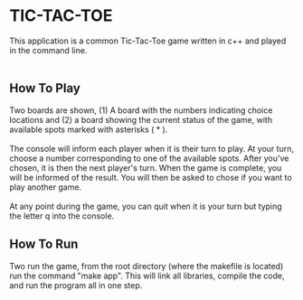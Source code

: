 # TIC-TAC-TOE

This application is a common Tic-Tac-Toe game written in c++ and played in the command line. 
<br><br>

## How To Play
Two boards are shown, (1) A board with the numbers indicating choice locations and (2) a board showing the current status of the game, with available spots marked with asterisks ( * ).
<br><br>
The console will inform each player when it is their turn to play. At your turn, choose a number corresponding to one of the available spots. After you've chosen, it is then the next player's turn. When the game is complete, you will be informed of the result. You will then be asked to chose if you want to play another game. 
<br><br>
At any point during the game, you can quit when it is your turn but typing the letter q into the console. 

## How To Run
Two run the game, from the root directory (where the makefile is located) run the command "make app". This will link all libraries, compile the code, and run the program all in one step.
